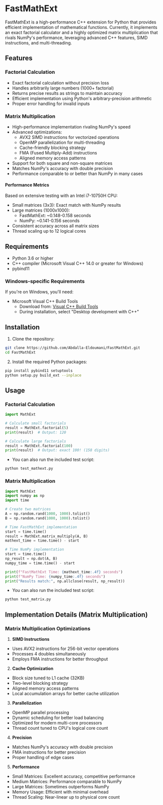 # FastMathExt

FastMathExt is a high-performance C++ extension for Python that provides efficient implementation of mathematical functions. Currently, it implements an exact factorial calculator and a highly optimized matrix multiplication that rivals NumPy's performance, leveraging advanced C++ features, SIMD instructions, and multi-threading.

## Features

### Factorial Calculation
- Exact factorial calculation without precision loss
- Handles arbitrarily large numbers (1000+ factorial)
- Returns precise results as strings to maintain accuracy
- Efficient implementation using Python's arbitrary-precision arithmetic
- Proper error handling for invalid inputs

### Matrix Multiplication
- High-performance implementation rivaling NumPy's speed
- Advanced optimizations:
  - AVX2 SIMD instructions for vectorized operations
  - OpenMP parallelization for multi-threading
  - Cache-friendly blocking strategy
  - FMA (Fused Multiply-Add) instructions
  - Aligned memory access patterns
- Support for both square and non-square matrices
- Matches NumPy's accuracy with double precision
- Performance comparable to or better than NumPy in many cases

#### Performance Metrics
Based on extensive testing with an Intel i7-10750H CPU:
- Small matrices (3x3): Exact match with NumPy results
- Large matrices (1000x1000):
  - FastMathExt: ~0.148-0.158 seconds
  - NumPy: ~0.141-0.156 seconds
- Consistent accuracy across all matrix sizes
- Thread scaling up to 12 logical cores

## Requirements

- Python 3.6 or higher
- C++ compiler (Microsoft Visual C++ 14.0 or greater for Windows)
- pybind11

### Windows-specific Requirements

If you're on Windows, you'll need:
- Microsoft Visual C++ Build Tools
  - Download from: [Visual C++ Build Tools](https://visualstudio.microsoft.com/visual-cpp-build-tools/)
  - During installation, select "Desktop development with C++"

## Installation

1. Clone the repository:
```bash
git clone https://github.com/Abdalla-Eldoumani/FastMathExt.git
cd FastMathExt
```

2. Install the required Python packages:
```bash
pip install pybind11 setuptools
python setup.py build_ext --inplace
```

## Usage

### Factorial Calculation
```python
import MathExt

# Calculate small factorials
result = MathExt.factorial(5)
print(result)  # Output: 120

# Calculate large factorials
result = MathExt.factorial(100)
print(result)  # Output: exact 100! (158 digits)
```

- You can also run the included test script:
```bash
python test_mathext.py
```

### Matrix Multiplication
```python
import MathExt
import numpy as np
import time

# Create two matrices
A = np.random.rand(1000, 1000).tolist()
B = np.random.rand(1000, 1000).tolist()

# Time FastMathExt implementation
start = time.time()
result = MathExt.matrix_multiply(A, B)
mathext_time = time.time() - start

# Time NumPy implementation
start = time.time()
np_result = np.dot(A, B)
numpy_time = time.time() - start

print(f"FastMathExt Time: {mathext_time:.4f} seconds")
print(f"NumPy Time: {numpy_time:.4f} seconds")
print("Results match:", np.allclose(result, np_result))
```

- You can also run the included test script:
```bash
python test_matrix.py
```

## Implementation Details (Matrix Multiplication)

### Matrix Multiplication Optimizations
1. **SIMD Instructions**
- Uses AVX2 instructions for 256-bit vector operations
- Processes 4 doubles simultaneously
- Employs FMA instructions for better throughput

2. **Cache Optimization**
- Block size tuned to L1 cache (32KB)
- Two-level blocking strategy
- Aligned memory access patterns
- Local accumulation arrays for better cache utilization

3. **Parallelization**
- OpenMP parallel processing
- Dynamic scheduling for better load balancing
- Optimized for modern multi-core processors
- Thread count tuned to CPU's logical core count

4. **Precision**
- Matches NumPy's accuracy with double precision
- FMA instructions for better precision
- Proper handling of edge cases

5. **Performance**
- Small Matrices: Excellent accuracy, competitive performance
- Medium Matrices: Performance comparable to NumPy
- Large Matrices: Sometimes outperforms NumPy
- Memory Usage: Efficient with minimal overhead
- Thread Scaling: Near-linear up to physical core count